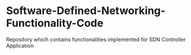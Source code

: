 # Software-Defined-Networking-Functionality-Code
Repository which contains functionalities implemented for SDN Controller Application
